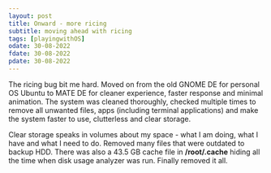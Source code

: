 ```yaml
---
layout: post
title: Onward - more ricing
subtitle: moving ahead with ricing
tags: [playingwithOS]
odate: 30-08-2022
fdate: 30-08-2022
pdate: 30-08-2022
---
```


The ricing bug bit me hard. Moved on from the old GNOME DE for personal OS Ubuntu to MATE DE for cleaner experience, faster response and minimal animation. The system was cleaned thoroughly, checked multiple times to remove all unwanted files, apps (including terminal applications) and make the system faster to use, clutterless and clear storage. 

Clear storage speaks in volumes about my space - what I am doing, what I have and what I need to do. Removed many files that were outdated to backup HDD. There was also a 43.5 GB cache file in **/root/.cache** hiding all the time when disk usage analyzer was run. Finally removed it all.